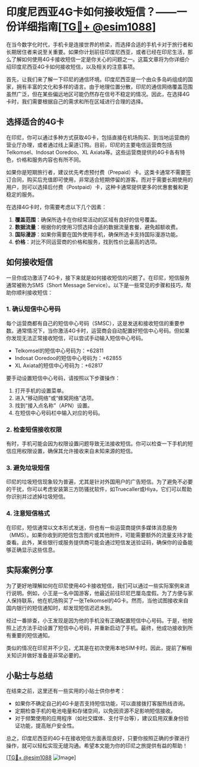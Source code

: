 # 印度尼西亚4G卡如何接收短信？——一份详细指南[[TG💪+ @esim1088](https://t.me/s/esim1088)]

在当今数字化时代，手机卡是连接世界的桥梁，而选择合适的手机卡对于旅行者和长期居住者来说至关重要。如果你计划前往印度尼西亚，或者已经在印尼生活，那么了解如何使用4G卡接收短信一定是你关心的问题之一。这篇文章将为你详细介绍印度尼西亚4G卡如何接收短信，以及相关的注意事项。

首先，让我们来了解一下印尼的通信环境。印度尼西亚是一个由众多岛屿组成的国家，拥有丰富的文化和多样的语言。由于地理位置分散，印尼的通信网络覆盖范围虽然广泛，但在某些偏远地区可能仍然存在信号不稳定的情况。因此，在选择4G卡时，我们需要根据自己的需求和所在区域进行合理的选择。

## 选择适合的4G卡

在印尼，你可以通过多种方式获取4G卡，包括直接在机场购买、到当地运营商的营业厅办理，或者通过线上渠道订购。目前，印尼的主要电信运营商包括Telkomsel、Indosat Ooredoo、XL Axiata等。这些运营商提供的4G卡各有特色，价格和服务内容也有所不同。

如果你是短期旅行者，建议优先考虑预付费（Prepaid）卡。这类卡通常不需要签订合同，购买后充值即可使用，非常适合短期停留的游客。而对于需要长期使用的用户，则可以选择后付费（Postpaid）卡，这种卡通常提供更多的优惠套餐和更稳定的服务。

在选择4G卡时，你需要考虑以下几个因素：

1. **覆盖范围**：确保所选卡在你经常活动的区域有良好的信号覆盖。
2. **数据流量**：根据你的使用习惯选择合适的数据流量套餐，避免超额收费。
3. **国际漫游**：如果你需要在国外使用手机，确保所选卡支持国际漫游功能。
4. **价格**：对比不同运营商的价格和服务，找到性价比最高的选项。

## 如何接收短信

一旦你成功激活了4G卡，接下来就是如何接收短信的问题了。在印尼，短信服务通常被称为SMS（Short Message Service）。以下是一些常见的步骤和技巧，帮助你顺利接收短信：

### 1. 确认短信中心号码

每个运营商都有自己的短信中心号码（SMSC），这是发送和接收短信的重要参数。通常情况下，当你激活4G卡时，运营商会自动配置好短信中心号码。但如果你发现无法正常接收短信，可以尝试手动输入短信中心号码。

- Telkomsel的短信中心号码为：+62811
- Indosat Ooredoo的短信中心号码为：+62855
- XL Axiata的短信中心号码为：+62817

要手动设置短信中心号码，请按照以下步骤操作：

1. 打开手机的设置菜单。
2. 进入“移动网络”或“蜂窝网络”选项。
3. 找到“接入点名称”（APN）设置。
4. 在短信中心号码栏中输入对应的号码。

### 2. 检查短信接收权限

有时，手机可能会因为权限设置问题导致无法接收短信。你可以检查一下手机的短信应用权限设置，确保其允许接收来自未知来源的短信。

### 3. 避免垃圾短信

印尼的垃圾短信现象较为普遍，尤其是针对外国用户的广告短信。为了避免不必要的干扰，你可以考虑安装第三方防骚扰软件，如Truecaller或Hiya，它们可以帮助你识别并过滤掉垃圾短信。

### 4. 注意短信格式

在印尼，短信通常以文本形式发送，但也有一些运营商提供多媒体消息服务（MMS）。如果你收到的短信包含图片或其他附件，可能需要额外的流量支持才能查看。此外，某些银行或服务提供商可能会通过短信发送验证码，确保你的设备能够正确显示这些信息。

## 实际案例分享

为了更好地理解如何在印尼使用4G卡接收短信，我们可以通过一些实际案例来进行说明。例如，小王是一名中国游客，他最近前往印尼巴厘岛度假。为了方便与家人保持联系，他在机场购买了一张Telkomsel的4G卡。然而，当他试图接收来自国内银行的短信通知时，却发现短信迟迟未到。

经过一番排查，小王发现是因为他的手机没有正确配置短信中心号码。于是，他按照上述方法手动设置了短信中心号码，并重新启动了手机。最终，他成功接收到所有重要的短信通知。

类似的情况在印尼并不少见，尤其是在初次使用本地SIM卡时。因此，提前了解相关知识并做好准备是非常必要的。

## 小贴士与总结

在结束之前，这里还有一些实用的小贴士供你参考：

- 如果你不确定自己的4G卡是否支持短信功能，可以直接拨打客服热线咨询。
- 定期检查手机的电池电量和存储空间，以免因资源不足影响短信接收。
- 对于频繁使用的应用程序（如社交媒体、支付平台等），建议启用双重身份验证功能，提高账户安全性。

总之，印度尼西亚的4G卡在接收短信方面表现良好，只要你按照正确的步骤进行操作，就可以轻松实现无缝沟通。希望本文能为你的印尼之旅提供有益的帮助！

[[TG💪+ @esim1088](https://t.me/s/esim1088) ![Image](https://i.postimg.cc/4NQfJmqS/Snipaste-2025-05-13-00-14-12.png)]
